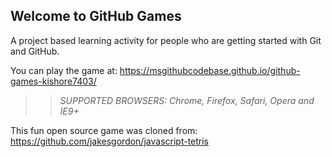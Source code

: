 ## Welcome to GitHub Games

A project based learning activity for people who are getting started with Git and GitHub.

You can play the game at: https://msgithubcodebase.github.io/github-games-kishore7403/

>> _*SUPPORTED BROWSERS*: Chrome, Firefox, Safari, Opera and IE9+_

This fun open source game was cloned from: https://github.com/jakesgordon/javascript-tetris
